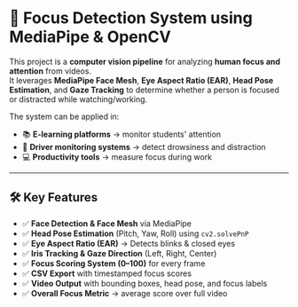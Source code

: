 # 🎯 Focus Detection System using MediaPipe & OpenCV

This project is a **computer vision pipeline** for analyzing **human focus and attention** from videos.  
It leverages **MediaPipe Face Mesh**, **Eye Aspect Ratio (EAR)**, **Head Pose Estimation**, and **Gaze Tracking** to determine whether a person is focused or distracted while watching/working.

The system can be applied in:
- 📚 **E-learning platforms** → monitor students' attention  
- 🚗 **Driver monitoring systems** → detect drowsiness and distraction  
- 💻 **Productivity tools** → measure focus during work  

---

## 🛠 Key Features

- ✅ **Face Detection & Face Mesh** via MediaPipe  
- ✅ **Head Pose Estimation** (Pitch, Yaw, Roll) using `cv2.solvePnP`  
- ✅ **Eye Aspect Ratio (EAR)** → Detects blinks & closed eyes  
- ✅ **Iris Tracking & Gaze Direction** (Left, Right, Center)  
- ✅ **Focus Scoring System (0–100)** for every frame  
- ✅ **CSV Export** with timestamped focus scores  
- ✅ **Video Output** with bounding boxes, head pose, and focus labels  
- ✅ **Overall Focus Metric** → average score over full video  



